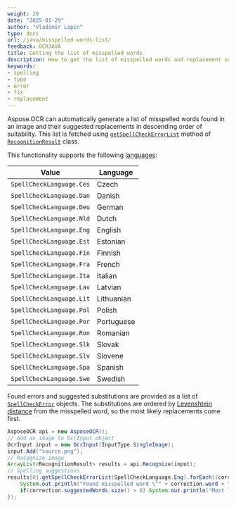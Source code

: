 ```yaml
---
weight: 20
date: "2025-01-29"
author: "Vladimir Lapin"
type: docs
url: /java/misspelled-words-list/
feedback: OCRJAVA
title: Getting the list of misspelled words
description: How to get the list of misspelled words and replacement suggestions.
keywords:
- spelling
- typo
- error
- fix
- replacement
---
```


Aspose.OCR can automatically generate a list of misspelled words found in an image and their suggested replacements in descending order of suitability. This list is fetched using [`getSpellCheckErrorList`](https://reference.aspose.com/ocr/java/com.aspose.ocr/RecognitionResult#getSpellCheckErrorList-com.aspose.ocr.SpellCheck.SpellCheckLanguage-) method of [`RecognitionResult`](https://reference.aspose.com/ocr/java/com.aspose.ocr/RecognitionResult) class.

This functionality supports the following [languages](https://reference.aspose.com/ocr/java/com.aspose.ocr.SpellCheck/SpellCheckLanguage):

Value | Language
----- | --------
`SpellCheckLanguage.Ces` | Czech
`SpellCheckLanguage.Dan` | Danish
`SpellCheckLanguage.Deu` | German
`SpellCheckLanguage.Nld` | Dutch
`SpellCheckLanguage.Eng` | English
`SpellCheckLanguage.Est` | Estonian
`SpellCheckLanguage.Fin` | Finnish
`SpellCheckLanguage.Fra` | French
`SpellCheckLanguage.Ita` | Italian
`SpellCheckLanguage.Lav` | Latvian
`SpellCheckLanguage.Lit` | Lithuanian
`SpellCheckLanguage.Pol` | Polish
`SpellCheckLanguage.Por` | Portuguese
`SpellCheckLanguage.Ron` | Romanian
`SpellCheckLanguage.Slk` | Slovak
`SpellCheckLanguage.Slv` | Slovene
`SpellCheckLanguage.Spa` | Spanish
`SpellCheckLanguage.Swe` | Swedish

Found errors and suggested substitutions are provided as a list of [`SpellCheckError`](https://reference.aspose.com/ocr/java/com.aspose.ocr.SpellCheck/SpellCheckError) objects. The substitutions are ordered by [Levenshtein distance](https://en.wikipedia.org/wiki/Levenshtein_distance) from the misspelled word, so the most likely replacements come first.

```java
AsposeOCR api = new AsposeOCR();
// Add an image to OcrInput object
OcrInput input = new OcrInput(InputType.SingleImage);
input.Add("source.png");
// Recognize image
ArrayList<RecognitionResult> results = api.Recognize(input);
// Spelling suggestions
results[0].getSpellCheckErrorList(SpellCheckLanguage.Eng).forEach((correction) -> {
	System.out.println("Found misspelled word \"" + correction.word + "\" at position " + correction.startPosition);
	if(correction.suggestedWords.size() > 0) System.out.println("Most likely replacement: " + correction.get(0).word);
});
```

